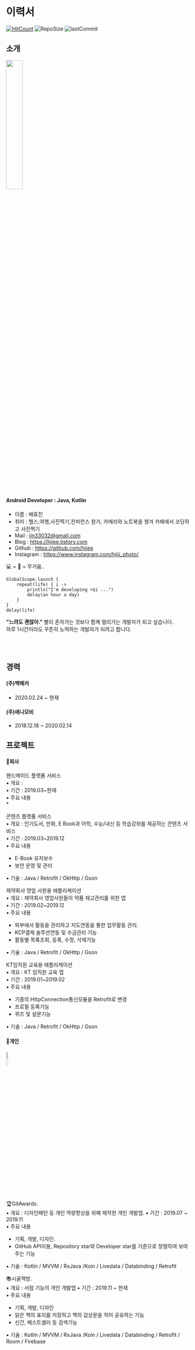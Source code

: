 # 이력서
[![HitCount](http://hits.dwyl.io/hjiee/RESUME.svg)](http://hits.dwyl.io/hjiee/RESUME)
![RepoSize](https://img.shields.io/github/repo-size/hjiee/RESUME)
![lastCommit](https://img.shields.io/github/last-commit/hjiee/RESUME?color=red)
## 소개  
<img src="https://user-images.githubusercontent.com/39892463/63606651-83d19080-c60b-11e9-8186-5ee0545fd841.jpg" width="30%"></img>


#### Android Developer : Java, Kotlin
- 이름    : 배효진  
- 취미    : 헬스,여행,사진찍기,컨퍼런스 참가, 카메라와 노트북을 챙겨 카페에서 코딩하고 사진찍기
- Mail   : jin33032@gmail.com
- Blog   : https://hjiee.tistory.com
- Github : https://github.com/hjiee
- Instagram : https://www.instagram.com/hjiii_photo/  

💻 + 📸 = 무거움..
 
```  
GlobalScope.launch {
    repeat(life) { i ->
        println("I'm developing +$i ...")
        delay(an hour a day)
    }
}
delay(life)
```

**"느려도 괜찮아."**  빨리 혼자가는 것보다 함께 멀리가는 개발자가 되고 싶습니다.  
하루 1시간이라도 꾸준히 노력하는 개발자가 되려고 합니다.  

<br></br>

## 경력
#### (주)백패커  
 - 2020.02.24 ~ 현재  
 
#### (주)애니모비
 - 2018.12.18 ~ 2020.02.14

## 프로젝트
#### 📱회사  
핸드메이드 플랫폼 서비스  
▪ 개요 :    
▪ 기간 : 2019.03~현재   
▪ 주요 내용  
 *  
 
콘텐츠 플랫폼 서비스  
▪ 개요 : 인기도서, 만화, E Book과 어학, 수능/내신 등 학습강좌를 제공하는 콘텐츠 서비스   
▪ 기간 : 2019.03~2019.12   
▪ 주요 내용  
 * E-Book 유지보수
 * 보안 운영 및 관리  
 
▪ 기술 : Java / Retrofit / OkHttp / Gson

제약회사 영업 사원용 애플리케이션   
▪ 개요 : 제약회사 영업사원들이 약품 재고관리를 위한 앱  
▪ 기간 : 2019.02~2019.12  
▪ 주요 내용  
 * 외부에서 활동을 관리하고 지도연동을 통한 업무활동 관리. 
 * KCP결제 솔루션연동 및 수금관리 기능   
 * 활동별 목록조회, 등록, 수정, 삭제기능   
 
▪ 기술 : Java / Retrofit / OkHttp / Gson  

KT임직원 교육용 애플리케이션   
▪ 개요 : KT 임직원 교육 앱  
▪ 기간 : 2019.01~2019.02  
▪ 주요 내용   
 * 기종의 HttpConnection통신모듈을 Retrofit로 변경  
 * 프로필 등록기능  
 * 퀴즈 및 설문기능   
 
▪ 기술 : Java / Retrofit / OkHttp / Gson 

  
#### 📱개인
<img src="https://user-images.githubusercontent.com/39892463/64025062-d31d4100-cb76-11e9-9a26-bc13161de558.png" width="10%"></img>
  
 🏆GitAwards.  
▪ 개요 : 디자인패턴 등 개인 역량향상을 위해 제작한 개인 개발앱. 
▪ 기간 : 2019.07 ~ 2019.11   
▪ 주요 내용   
 * 기획, 개발, 디자인. 
 * GitHub API이용, Repository star와 Developer star를 기준으로 정렬하여 보여주는 기능    
 
▪ 기술 : Kotlin / MVVM / RxJava /Koin / Livedata / Databinding / Retrofit

 📚시골책방.  
▪ 개요 : 서점 기능의 개인 개발앱
▪ 기간 : 2019.11 ~ 현재  
▪ 주요 내용   
 * 기획, 개발, 디자인   
 * 읽은 책의 표지를 저장하고 책의 감상문을 적어 공유하는 기능   
 * 신간, 베스트셀러 등 검색기능   
 
▪ 기술 : Kotlin / MVVM / RxJava /Koin / Livedata / Databinding / Retrofit / Room / Firebase
  
  
  
  
  
